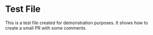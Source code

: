 # Test File

This is a test file created for demonstration purposes. It shows how to create a small PR with some comments.